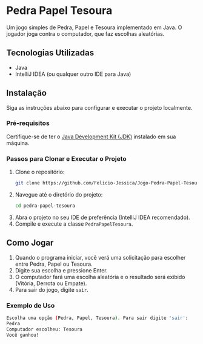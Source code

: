 # Pedra Papel Tesoura

Um jogo simples de Pedra, Papel e Tesoura implementado em Java. O jogador joga contra o computador, que faz escolhas aleatórias.

## Tecnologias Utilizadas

- Java
- IntelliJ IDEA (ou qualquer outro IDE para Java)

## Instalação

Siga as instruções abaixo para configurar e executar o projeto localmente.

### Pré-requisitos

Certifique-se de ter o [Java Development Kit (JDK)](https://www.oracle.com/java/technologies/javase-jdk11-downloads.html) instalado em sua máquina.

### Passos para Clonar e Executar o Projeto

1. Clone o repositório:
    ```sh
    git clone https://github.com/Felicio-Jessica/Jogo-Pedra-Papel-Tesoura
    ```
2. Navegue até o diretório do projeto:
    ```sh
    cd pedra-papel-tesoura
    ```
3. Abra o projeto no seu IDE de preferência (IntelliJ IDEA recomendado).
4. Compile e execute a classe `PedraPapelTesoura`.

## Como Jogar

1. Quando o programa iniciar, você verá uma solicitação para escolher entre Pedra, Papel ou Tesoura.
2. Digite sua escolha e pressione Enter.
3. O computador fará uma escolha aleatória e o resultado será exibido (Vitória, Derrota ou Empate).
4. Para sair do jogo, digite `sair`.

### Exemplo de Uso

```sh
Escolha uma opção (Pedra, Papel, Tesoura). Para sair digite 'sair': 
Pedra
Computador escolheu: Tesoura
Você ganhou!
